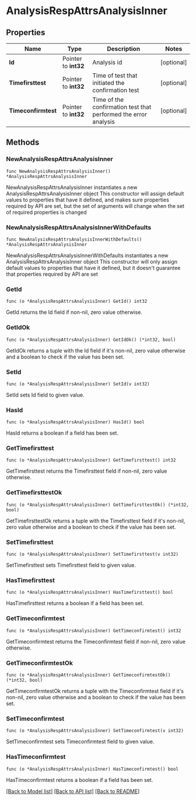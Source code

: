 # AnalysisRespAttrsAnalysisInner

## Properties

Name | Type | Description | Notes
------------ | ------------- | ------------- | -------------
**Id** | Pointer to **int32** | Analysis id | [optional] 
**Timefirsttest** | Pointer to **int32** | Time of test that initiated the confirmation test | [optional] 
**Timeconfirmtest** | Pointer to **int32** | Time of the confirmation test that performed the error analysis | [optional] 

## Methods

### NewAnalysisRespAttrsAnalysisInner

`func NewAnalysisRespAttrsAnalysisInner() *AnalysisRespAttrsAnalysisInner`

NewAnalysisRespAttrsAnalysisInner instantiates a new AnalysisRespAttrsAnalysisInner object
This constructor will assign default values to properties that have it defined,
and makes sure properties required by API are set, but the set of arguments
will change when the set of required properties is changed

### NewAnalysisRespAttrsAnalysisInnerWithDefaults

`func NewAnalysisRespAttrsAnalysisInnerWithDefaults() *AnalysisRespAttrsAnalysisInner`

NewAnalysisRespAttrsAnalysisInnerWithDefaults instantiates a new AnalysisRespAttrsAnalysisInner object
This constructor will only assign default values to properties that have it defined,
but it doesn't guarantee that properties required by API are set

### GetId

`func (o *AnalysisRespAttrsAnalysisInner) GetId() int32`

GetId returns the Id field if non-nil, zero value otherwise.

### GetIdOk

`func (o *AnalysisRespAttrsAnalysisInner) GetIdOk() (*int32, bool)`

GetIdOk returns a tuple with the Id field if it's non-nil, zero value otherwise
and a boolean to check if the value has been set.

### SetId

`func (o *AnalysisRespAttrsAnalysisInner) SetId(v int32)`

SetId sets Id field to given value.

### HasId

`func (o *AnalysisRespAttrsAnalysisInner) HasId() bool`

HasId returns a boolean if a field has been set.

### GetTimefirsttest

`func (o *AnalysisRespAttrsAnalysisInner) GetTimefirsttest() int32`

GetTimefirsttest returns the Timefirsttest field if non-nil, zero value otherwise.

### GetTimefirsttestOk

`func (o *AnalysisRespAttrsAnalysisInner) GetTimefirsttestOk() (*int32, bool)`

GetTimefirsttestOk returns a tuple with the Timefirsttest field if it's non-nil, zero value otherwise
and a boolean to check if the value has been set.

### SetTimefirsttest

`func (o *AnalysisRespAttrsAnalysisInner) SetTimefirsttest(v int32)`

SetTimefirsttest sets Timefirsttest field to given value.

### HasTimefirsttest

`func (o *AnalysisRespAttrsAnalysisInner) HasTimefirsttest() bool`

HasTimefirsttest returns a boolean if a field has been set.

### GetTimeconfirmtest

`func (o *AnalysisRespAttrsAnalysisInner) GetTimeconfirmtest() int32`

GetTimeconfirmtest returns the Timeconfirmtest field if non-nil, zero value otherwise.

### GetTimeconfirmtestOk

`func (o *AnalysisRespAttrsAnalysisInner) GetTimeconfirmtestOk() (*int32, bool)`

GetTimeconfirmtestOk returns a tuple with the Timeconfirmtest field if it's non-nil, zero value otherwise
and a boolean to check if the value has been set.

### SetTimeconfirmtest

`func (o *AnalysisRespAttrsAnalysisInner) SetTimeconfirmtest(v int32)`

SetTimeconfirmtest sets Timeconfirmtest field to given value.

### HasTimeconfirmtest

`func (o *AnalysisRespAttrsAnalysisInner) HasTimeconfirmtest() bool`

HasTimeconfirmtest returns a boolean if a field has been set.


[[Back to Model list]](../README.md#documentation-for-models) [[Back to API list]](../README.md#documentation-for-api-endpoints) [[Back to README]](../README.md)


